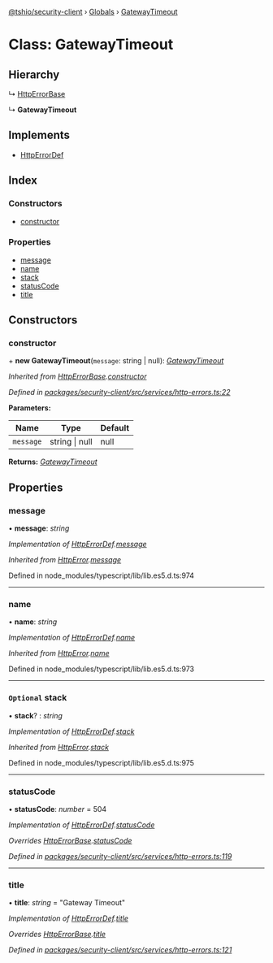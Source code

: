 [@tshio/security-client](../README.md) › [Globals](../globals.md) › [GatewayTimeout](gatewaytimeout.md)

# Class: GatewayTimeout

## Hierarchy

  ↳ [HttpErrorBase](httperrorbase.md)

  ↳ **GatewayTimeout**

## Implements

* [HttpErrorDef](../interfaces/httperrordef.md)

## Index

### Constructors

* [constructor](gatewaytimeout.md#markdown-header-constructor)

### Properties

* [message](gatewaytimeout.md#markdown-header-message)
* [name](gatewaytimeout.md#markdown-header-name)
* [stack](gatewaytimeout.md#markdown-header-optional-stack)
* [statusCode](gatewaytimeout.md#markdown-header-statuscode)
* [title](gatewaytimeout.md#markdown-header-title)

## Constructors

###  constructor

\+ **new GatewayTimeout**(`message`: string | null): *[GatewayTimeout](gatewaytimeout.md)*

*Inherited from [HttpErrorBase](httperrorbase.md).[constructor](httperrorbase.md#markdown-header-constructor)*

*Defined in [packages/security-client/src/services/http-errors.ts:22](https://github.com/TheSoftwareHouse/rad-modules-tools/blob/afe5496/packages/security-client/src/services/http-errors.ts#L22)*

**Parameters:**

Name | Type | Default |
------ | ------ | ------ |
`message` | string &#124; null | null |

**Returns:** *[GatewayTimeout](gatewaytimeout.md)*

## Properties

###  message

• **message**: *string*

*Implementation of [HttpErrorDef](../interfaces/httperrordef.md).[message](../interfaces/httperrordef.md#markdown-header-message)*

*Inherited from [HttpError](../interfaces/httperror.md).[message](../interfaces/httperror.md#markdown-header-message)*

Defined in node_modules/typescript/lib/lib.es5.d.ts:974

___

###  name

• **name**: *string*

*Implementation of [HttpErrorDef](../interfaces/httperrordef.md).[name](../interfaces/httperrordef.md#markdown-header-name)*

*Inherited from [HttpError](../interfaces/httperror.md).[name](../interfaces/httperror.md#markdown-header-name)*

Defined in node_modules/typescript/lib/lib.es5.d.ts:973

___

### `Optional` stack

• **stack**? : *string*

*Implementation of [HttpErrorDef](../interfaces/httperrordef.md).[stack](../interfaces/httperrordef.md#markdown-header-optional-stack)*

*Inherited from [HttpError](../interfaces/httperror.md).[stack](../interfaces/httperror.md#markdown-header-optional-stack)*

Defined in node_modules/typescript/lib/lib.es5.d.ts:975

___

###  statusCode

• **statusCode**: *number* = 504

*Implementation of [HttpErrorDef](../interfaces/httperrordef.md).[statusCode](../interfaces/httperrordef.md#markdown-header-statuscode)*

*Overrides [HttpErrorBase](httperrorbase.md).[statusCode](httperrorbase.md#markdown-header-statuscode)*

*Defined in [packages/security-client/src/services/http-errors.ts:119](https://github.com/TheSoftwareHouse/rad-modules-tools/blob/afe5496/packages/security-client/src/services/http-errors.ts#L119)*

___

###  title

• **title**: *string* = "Gateway Timeout"

*Implementation of [HttpErrorDef](../interfaces/httperrordef.md).[title](../interfaces/httperrordef.md#markdown-header-title)*

*Overrides [HttpErrorBase](httperrorbase.md).[title](httperrorbase.md#markdown-header-title)*

*Defined in [packages/security-client/src/services/http-errors.ts:121](https://github.com/TheSoftwareHouse/rad-modules-tools/blob/afe5496/packages/security-client/src/services/http-errors.ts#L121)*
